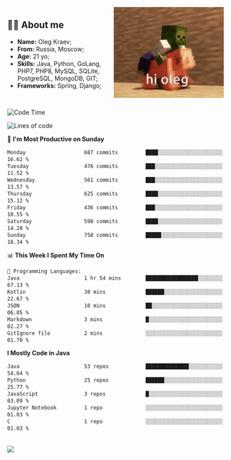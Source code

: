 <img align="right" height="211" width="256" src="res/hi-oleg.gif">
<div>
	<h2>👨‍💻 About me</h2>
	<ul align="left">
	    <li><strong>Name:</strong> Oleg Kraev;</li>
	    <li><strong>From:</strong> Russia, Moscow;</li>
	    <li><strong>Age:</strong> 21 yo;</li>
	    <li><strong>Skills:</strong> Java, Python, GoLang, PHP7, PHP8, MySQL, SQLite, PostgreSQL, MongoDB, GIT;</li>
	    <li><strong>Frameworks:</strong> Spring, Django;</li>
	</ul>
</div>
<br>

<!--START_SECTION:waka-->
![Code Time](http://img.shields.io/badge/Code%20Time-1%2C154%20hrs%2049%20mins-blue)

![Lines of code](https://img.shields.io/badge/From%20Hello%20World%20I%27ve%20Written-1.7%20million%20lines%20of%20code-blue)

📅 **I'm Most Productive on Sunday** 

```text
Monday                   687 commits         ████░░░░░░░░░░░░░░░░░░░░░   16.62 % 
Tuesday                  476 commits         ███░░░░░░░░░░░░░░░░░░░░░░   11.52 % 
Wednesday                561 commits         ███░░░░░░░░░░░░░░░░░░░░░░   13.57 % 
Thursday                 625 commits         ████░░░░░░░░░░░░░░░░░░░░░   15.12 % 
Friday                   436 commits         ███░░░░░░░░░░░░░░░░░░░░░░   10.55 % 
Saturday                 590 commits         ████░░░░░░░░░░░░░░░░░░░░░   14.28 % 
Sunday                   758 commits         █████░░░░░░░░░░░░░░░░░░░░   18.34 % 
```


📊 **This Week I Spent My Time On** 

```text
💬 Programming Languages: 
Java                     1 hr 54 mins        █████████████████░░░░░░░░   67.13 % 
Kotlin                   38 mins             ██████░░░░░░░░░░░░░░░░░░░   22.67 % 
JSON                     10 mins             ██░░░░░░░░░░░░░░░░░░░░░░░   06.05 % 
Markdown                 3 mins              █░░░░░░░░░░░░░░░░░░░░░░░░   02.27 % 
GitIgnore file           2 mins              ░░░░░░░░░░░░░░░░░░░░░░░░░   01.70 % 
```

**I Mostly Code in Java** 

```text
Java                     53 repos            ██████████████░░░░░░░░░░░   54.64 % 
Python                   25 repos            ██████░░░░░░░░░░░░░░░░░░░   25.77 % 
JavaScript               3 repos             █░░░░░░░░░░░░░░░░░░░░░░░░   03.09 % 
Jupyter Notebook         1 repo              ░░░░░░░░░░░░░░░░░░░░░░░░░   01.03 % 
C                        1 repo              ░░░░░░░░░░░░░░░░░░░░░░░░░   01.03 % 
```




<!--END_SECTION:waka-->

<br>
<img align="center" src="https://wakatime.com/share/@hteppl/18a68a4e-e1fb-41eb-b9f2-e999d76b9bac.svg">
